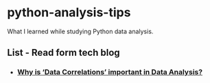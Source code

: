 # python-analysis-tips
What I learned while studying Python data analysis.

## List - Read form tech blog
- ### [Why is ‘Data Correlations’ important in Data Analysis?](https://velog.io/@gulbi/Why-is-Data-Correlations-important-in-Data-Analysis)
